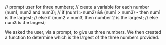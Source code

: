 // prompt user for three numbers;
// create a variable for each number (num1, num2 and num3);
// if (num1 > num2) && (num1 > num3) - then num1 is the largest;
// else if (num2 > num3) then number 2 is the largest;
// else num3 is the largest;

We asked the user, via a prompt, to give us three numbers. We then created a function to determine which is the largest of the three numbers provided. 